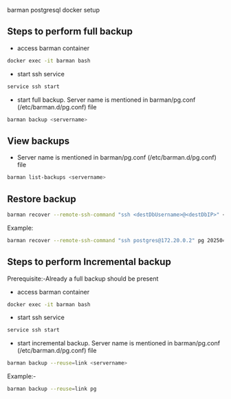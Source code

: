 barman postgresql docker setup

## Steps to perform full backup 
* access barman container
```bash
docker exec -it barman bash
```
* start ssh service
```bash
service ssh start
```
* start full backup. Server name is mentioned in barman/pg.conf (/etc/barman.d/pg.conf) file
```bash
barman backup <servername>
```

## View backups
* Server name is mentioned in barman/pg.conf (/etc/barman.d/pg.conf) file
```bash
barman list-backups <servername>
```

## Restore backup
```bash
barman recover --remote-ssh-command "ssh <destDbUsername>@<destDbIP>" <sourceServername> <backupIdNumber>  <destDatabaseFolderPath> 
```
Example:
```bash
barman recover --remote-ssh-command "ssh postgres@172.20.0.2" pg 20250409T070911  /var/lib/postgresql/11/main/
```

## Steps to perform Incremental backup 
Prerequisite:-Already a full backup should be present

* access barman container
```bash
docker exec -it barman bash
```
* start ssh service
```bash
service ssh start
```
* start incremental backup. Server name is mentioned in barman/pg.conf (/etc/barman.d/pg.conf) file
```bash
barman backup --reuse=link <servername>
```
Example:-
```bash
barman backup --reuse=link pg 
```